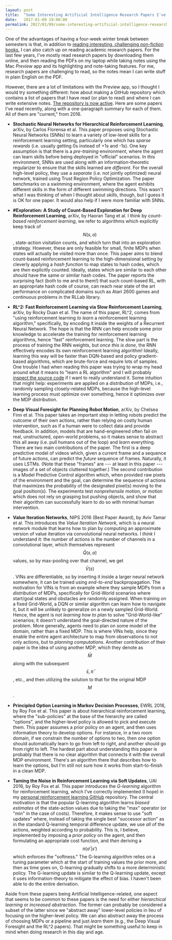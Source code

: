```yaml
---
layout: post
title:  "Some Interesting Artificial Intelligence Research Papers I've Been Reading"
date:   2017-01-09 19:00:00
permalink: 2017/01/09/some-interesting-artificial-intelligence-research-papers-ive-been-reading/
---
```


One of the advantages of having a four-week winter break between semesters is
that, in addition to [reading interesting, challenging non-fiction books][1], I
can also catch up on reading academic research papers. For the last few years,
I've mostly read research papers by downloading them online, and then reading
the PDFs on my laptop while taking notes using the Mac *Preview* app and its 
highlighting and note-taking features. For me, research papers are challenging
to read, so the notes mean I can write stuff in plain English on the PDF.

However, there are a lot of limitations with the Preview app, so I thought I
would try something different: how about making a GitHub repository which
contains a list of papers that I have read (or plan to read) and where I can
write extensive notes. [The repository is now active][2]. Here are some papers
I've read recently, along with a one-paragraph summary for each of them. All of
them are "current," from 2016.

- **Stochastic Neural Networks for Hierarchical Reinforcement Learning**, arXiv,
  by Carlos Florensa et al. This paper proposes using Stochastic Neural Networks
  (SNNs) to learn a variety of low-level skills for a reinforcement learning
  setting, particularly one which has *sparse rewards* (i.e. usually getting 0s
  instead of +1s and -1s). One key assumption is that there is a *pre-training*
  environment, where the agent can learn skills before being deployed in
  "official" scenarios. In this environment, SNNs are used along with an
  information-theoretic regularizer to ensure that the skills learned are
  *different*. For the overall high-level policy, they use a *separate* (i.e.
  not jointly optimized) neural network, trained using Trust Region Policy
  Optimization. The paper benchmarks on a swimming environment, where the agent
  exhibits different skills in the form of different swimming directions. This
  wasn't what I was thinking of when I thought about *skills*, though, but I
  guess it is OK for one paper. It would also help if I were more familiar with
  SNNs.

- **#Exploration: A Study of Count-Based Exploration for Deep Reinforcement
  Learning**, arXiv, by Haoran Tang et al. I think by *count-based reinforcement
  learning*, we refer to algorithms which explicitly keep track of $$N(s,a)$$,
  state-action visitation counts, and which turn that into an exploration
  strategy. However, these are only feasible for small, finite MDPs when states
  will actually be visited more than once. This paper aims to blend count-based
  reinforcement learning to the high-dimensional setting by cleverly applying a
  *hash function* to map states to hash codes, which are *then* explicitly
  counted. Ideally, states which are similar to each other should have the same
  or similar hash codes. The paper reports the surprising fact (both to me and
  to them!) that such count-based RL, with an appropriate hash code of course,
  can reach near state of the art performance on complicated domains such as
  Atari 2600 games and continuous problems in the RLLab library.

- **RL^2: Fast Reinforcement Learning via Slow Reinforcement Learning**, arXiv,
  by Rocky Duan et al. The name of this paper, RL^2, comes from "using
  reinforcement learning *to learn* a reinforcement learning algorithm,"
  specifically, by encoding it inside the weights of a Recurrent Neural Network.
  The hope is that the RNN can help encode some prior knowledge to accelerate
  the training for reinforcement learning algorithms, hence "fast" reinforcement
  learning. The slow part is the process of training the RNN weights, but *once
  this is done*, the RNN effectively encodes its own reinforcement learning
  algorithm! Ideally, learning this way will be faster than DQN-based and policy
  gradient-based algorithms, which are brute-force and require lots of samples.
  One trouble I had when reading this paper was trying to wrap my head around
  what it means to "learn a RL algorithm" and I will probably [inspect the
  source code][4] if I want to really understand it.  Some intuition that might
  help: experiments are applied on a *distribution* of MDPs, i.e., randomly
  sampling closely-related MDPs, because the high-level learning process must
  *optimize* over something, hence it optimizes over the MDP distribution.

- **Deep Visual Foresight for Planning Robot Motion**, arXiv, by Chelsea Finn et
  al. This paper takes an important step in letting robots predict the outcome
  of their own actions, rather than relying on costly human intervention, such
  as if a human were to collect data and provide feedback. In addition, models
  that are hand-engineered often fail on real, unstructured, open-world
  problems, so it makes sense to abstract this all away (i.e. pull humans out of
  the loop) and *learn* everything. There are two main contributions of the
  paper. The first is a deep predictive model of videos which, given a current
  frame and a sequence of future actions, can predict the *future* sequence of
  frames. Naturally, it uses LSTMs. (Note that these "frames" are --- at least
  in this paper --- images of a set of objects cluttered together.) The second
  contribution is a Model Predictive Control algorithm which, when provided raw
  pixels of the environment and the goal, can determine the sequence of actions
  that maximizes the probability of the designated pixel(s) moving to the goal
  position(s). The experiments test *nonprehensile motion*, or motion which does
  not rely on grasping but pushing objects, and show that their algorithm can
  successfully learn to do so with minimal human intervention.

- **Value Iteration Networks**, NIPS 2016 (Best Paper Award), by Aviv Tamar et
  al. This introduces the *Value Iteration Network*, which is a neural network
  module that learns how to plan by computing an approximate version of value
  iteration via convolutional neural networks. I *think* I understand it: the
  number of actions is the number of channels in a convolutional layer, which
  themselves represent $$\bar{Q}(s,a)$$ values, so by max-pooling over that
  channel, we get $$\bar{V}(s)$$. VINs are differentiable, so by inserting it
  inside a larger neural network somewhere, it can be trained using *end-to-end*
  backpropagation. The motivation for VINs is from an example where they sample
  MDPs from a *distribution* of MDPs, specifically for Grid-World scenarios
  where start/goal states and obstacles are randomly assigned. When training on
  a fixed Grid-World, a DQN or similar algorithm can learn how to navigate it,
  but it will be unlikely to generalize on a newly sampled Grid-World.  Hence,
  the agent is not *learning how to plan* to solve "Grid-World-like" scenarios;
  it doesn't understand the goal-directed nature of the problem. More generally,
  agents need to plan on some model of the domain, rather than a fixed MDP. This
  is where VINs help, since they enable the entire agent architecture to map
  from observations to not only actions, but to *planning computations*. Another
  contribution of their paper is the idea of using another MDP, which they
  denote as $$\bar{M}$$ along with the subsequent $$\bar{s}, \bar{\pi}$$, etc.,
  and then utilizing the solution to that for the original MDP $$M$$.

- **Principled Option Learning in Markov Decision Processes**, EWRL 2016, by Roy
  Fox et al. This paper is about hierarchical reinforcement learning, where the
  "sub-policies" at the base of the hierarchy are called "options", and the
  higher-level policy is allowed to pick and execute them. This paper assumes a
  prior policy on an agent, and then uses information theory to develop options.
  For instance, in a two room domain, if we constrain the number of options to
  two, then one option should automatically learn to go from left to right, and
  another should go from right to left. The hardest part about understanding
  this paper is probably that there is no clear algorithm that connects it with
  the overall MDP environment. There's an algorithm there that describes how to
  learn the options, but I'm still not sure how it works from start-to-finish in
  a clean MDP.

- **Taming the Noise in Reinforcement Learning via Soft Updates**, UAI 2016, by
  Roy Fox et al.  This paper introduces the *G-learning* algorithm for
  reinforcement learning, which I've correctly implemented (I hope) in my
  [personal reinforcement learning GitHub][3] repository. The central motivation
  is that the popular Q-learning algorithm learns *biased estimates* of the
  state-action values due to taking the "max" operator (or "min" in the case of
  costs). Therefore, it makes sense to use "soft updates" where, instead of
  taking the single best "successor action" as in the standard Q-learning
  temporal difference update, we use *all* of the actions, weighted according to
  probability. This is, I believe, implemented by imposing a *prior policy* on
  the agent, and then formulating an appropriate cost function, and *then*
  deriving a $$\pi(a'|s')$$ which enforces the "softness." The G-learning
  algorithm relies on a tuning parameter which at the start of training values
  the prior more, and then as time goes on, G-learning gradually shifts to a
  more deterministic policy. The G-learning update is similar to the Q-learning
  update, except it uses information-theory to mitigate the effect of bias. I
  haven't been able to do the entire derivation.

Aside from these papers being Artificial Intelligence-related, one aspect that
seems to be common to these papers is the need for either *hierarchical
learning* or *increased abstraction*. The former can probably be considered a
subset of the latter since we "abstract away" lower-level policies in lieu of
focusing on the higher-level policy. We can also abstract away the process of
choosing MDPs or a pipeline and just *learn* them (e.g., the Deep Visual
Foresight and the RL^2 papers). That might be something useful to keep in mind
when doing research in this day and age.

[1]:https://danieltakeshi.github.io/2016/12/31/all-the-books-i-read-in-2016-plus-my-thoughts-long
[2]:https://github.com/DanielTakeshi/Paper_Notes
[3]:https://github.com/DanielTakeshi/rl_algorithms
[4]:https://github.com/openai/gym/pull/416
